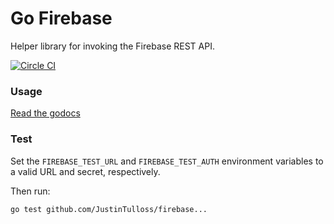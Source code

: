 Go Firebase
===========

Helper library for invoking the Firebase REST API.

[![Circle CI](https://circleci.com/gh/JustinTulloss/firebase.svg?style=svg)](https://circleci.com/gh/JustinTulloss/firebase)

### Usage

[Read the godocs](https://godoc.org/github.com/JustinTulloss/firebase)

### Test

Set the `FIREBASE_TEST_URL` and `FIREBASE_TEST_AUTH` environment variables to a valid URL and secret, respectively.

Then run:
```sh
go test github.com/JustinTulloss/firebase...
```
